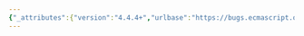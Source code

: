 ```yaml
---
{"_attributes":{"version":"4.4.4+","urlbase":"https://bugs.ecmascript.org/","maintainer":"dherman@mozilla.com"},"bug":{"bug_id":15,"creation_ts":"2011-02-10 15:51:00 -0800","short_desc":"S11.8.2_A2.3_T1 asserting incorrect behavior","delta_ts":"2011-09-25 11:22:28 -0700","product":"Test262","component":"ECMA-262 Tests","version":"unspecified","rep_platform":"All","op_sys":"All","bug_status":"RESOLVED","resolution":"FIXED","bug_file_loc":"http://hg.ecmascript.org/tests/test262/rev/942efccf52bc","priority":"Normal","bug_severity":"normal","everconfirmed":true,"reporter":{"uid":"dfugate","name":"Dave Fugate"},"assigned_to":{"uid":"erights","name":"Mark S. Miller"},"cc":"erights","long_desc":[{"commentid":22,"comment_count":0,"who":{"uid":"dfugate","name":"Dave Fugate"},"bug_when":"2011-02-10 15:51:40 -0800","thetext":"According to ES5 (11.8.2 steps 1 and 2), the following snippet:\n    var x = { valueOf: function () { throw \"x\"; } };\n    var y = { valueOf: function () { throw \"y\"; } };\n    try {\n       x > y;\n    }\n    catch(e) {\n       alert(e);\n    }\n\nwill emit 'x'.  S11.8.2_A2.3_T1.js fails unless 'y' is emitted.\n\nDisabling the test."},{"commentid":23,"comment_count":1,"who":{"uid":"dfugate","name":"Dave Fugate"},"bug_when":"2011-02-10 15:54:51 -0800","thetext":"S11.8.3_A2.3_T1.js has the same problem, only with <= operator."},{"commentid":476,"comment_count":2,"who":{"uid":"erights","name":"Mark S. Miller"},"bug_when":"2011-09-25 11:22:28 -0700","thetext":"Fixed at http://hg.ecmascript.org/tests/test262/rev/942efccf52bc"}]}}
---
```

